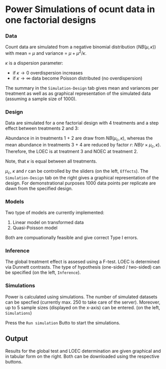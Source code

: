 Power Simulations of ocunt data in one factorial designs
===================

### Data
Count data are simulated from a negative binomial distribution ($NB(\mu, \kappa)$) with mean = $\mu$ and variance = $\mu + \mu^2 / \kappa$.

$\kappa$ is a dispersion parameter: 

* if $\kappa \rightarrow 0$ overdispersion increases
* if $\kappa \rightarrow \infty$ data become Poisson distributed (no overdispersion)

The summary in the `Simulation-Design` tab gives mean and variances per treatment as well as as graphical representation of the simulated data (assuming a sample size of 1000).

### Design 
Data are simulated for a one factorial design with 4 treatments and a step effect between treatments 2 and 3:

Abundance in in treatments 1 + 2 are draw from $NB(\mu_c, \kappa)$, whereas the mean abundance in treatments 3 + 4 are reduced by factor $r$: $NB(r \times \mu_c, \kappa)$. 
Therefore, the LOEC is at treatment 3 and NOEC at treatment 2.

Note, that $\kappa$ is equal between all treatments.

$\mu_c$, $\kappa$ and $r$ can be controlled by the sliders (on the left, `Effects`).
The `Simulation-Design` tab on the right gives a graphical representation of the design.
For demonstrational purposes 1000 data points per replicate are dawn from the specified design.


### Models

Two type of models are currently implemented:

1. Linear model on transformed data
2. Quasi-Poisson model

Both are compuationally feasible and give correct Type I errors.


### Inference
The global treatment effect is assesed using a F-test.
LOEC is determined via Dunnett contrasts.
The type of hypothesis (one-sided / two-sided) can be specified (on the left, `Inference`).


### Simulations
Power is calculated using simulations.
The number of simulated datasets can be specfied (currently max. 250 to take care of the server).
Moreover, up to 5 sample sizes (displayed on the x-axis) can be entered. (on the left, `Simulations`)

Press the `Run simulation` Butto to start the simulations.


## Output
Results for the global test and LOEC determination are given graphical and in tabular form on the right.
Both can be downloaded using the respective buttons.
